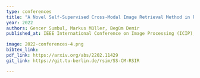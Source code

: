 ```yaml
---
type: conferences
title: "A Novel Self-Supervised Cross-Modal Image Retrieval Method in Remote Sensing"
year: 2022
authors: Gencer Sumbul, Markus Müller, Begüm Demіr
published_at: IEEE International Conference on Image Processing (ICIP), under review, Bordeaux, France, 2022.

image: 2022-conferences-4.png
bibtex_link:
pdf_link: https://arxiv.org/abs/2202.11429
git_link: https://git.tu-berlin.de/rsim/SS-CM-RSIR

---
```

